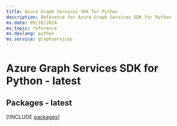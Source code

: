 ```yaml
---
title: Azure Graph Services SDK for Python
description: Reference for Azure Graph Services SDK for Python
ms.date: 09/18/2024
ms.topic: reference
ms.devlang: python
ms.service: graphservices
---
```

# Azure Graph Services SDK for Python - latest
## Packages - latest
[!INCLUDE [packages](graph-services-index.md)]